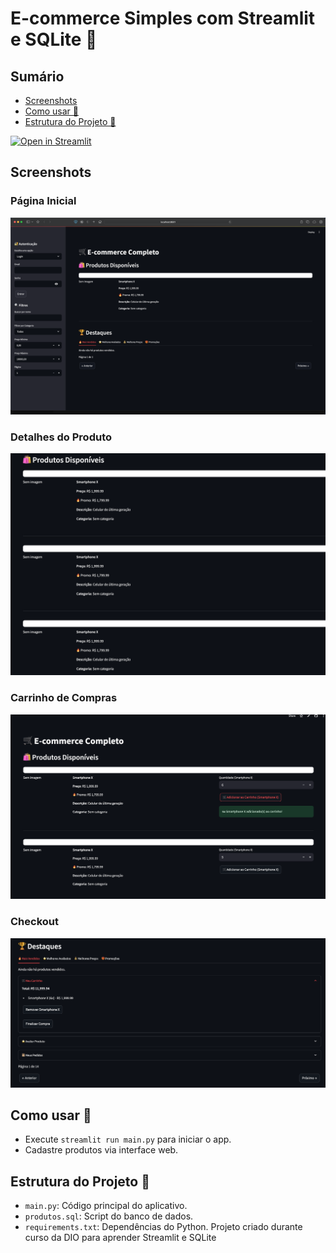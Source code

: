 # E-commerce Simples com Streamlit e SQLite 🛒

## Sumário

- [Screenshots](#screenshots)  
- [Como usar 🔧](#como-usar)  
- [Estrutura do Projeto 📁](#estrutura-do-projeto)  

[![Open in Streamlit](https://static.streamlit.io/badges/streamlit_badge_black_white.svg)](https://laboratorio-dio-2ddfjtxvdh3mse2qmpoo92.streamlit.app/)

## Screenshots

### Página Inicial
![Página Inicial](screenshots/home.png)

### Detalhes do Produto
![Detalhes do Produto](screenshots/product_detail.png)

### Carrinho de Compras
![Carrinho](screenshots/cart.png)

### Checkout
![Checkout](screenshots/checkout.png)

## Como usar 🔧
- Execute `streamlit run main.py` para iniciar o app.
- Cadastre produtos via interface web.

## Estrutura do Projeto 📁
- `main.py`: Código principal do aplicativo.
- `produtos.sql`: Script do banco de dados.
- `requirements.txt`: Dependências do Python.
Projeto criado durante curso da DIO para aprender Streamlit e SQLite